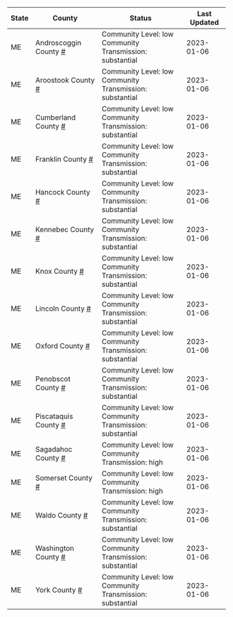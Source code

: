 State | County | Status | Last Updated
--- | --- | --- | --- 
ME | Androscoggin County <a href="#androscoggin_county">#</a> | <a name="androscoggin_county"></a>Community Level: low<br/>Community Transmission: substantial | 2023-01-06
ME | Aroostook County <a href="#aroostook_county">#</a> | <a name="aroostook_county"></a>Community Level: low<br/>Community Transmission: substantial | 2023-01-06
ME | Cumberland County <a href="#cumberland_county">#</a> | <a name="cumberland_county"></a>Community Level: low<br/>Community Transmission: substantial | 2023-01-06
ME | Franklin County <a href="#franklin_county">#</a> | <a name="franklin_county"></a>Community Level: low<br/>Community Transmission: substantial | 2023-01-06
ME | Hancock County <a href="#hancock_county">#</a> | <a name="hancock_county"></a>Community Level: low<br/>Community Transmission: substantial | 2023-01-06
ME | Kennebec County <a href="#kennebec_county">#</a> | <a name="kennebec_county"></a>Community Level: low<br/>Community Transmission: substantial | 2023-01-06
ME | Knox County <a href="#knox_county">#</a> | <a name="knox_county"></a>Community Level: low<br/>Community Transmission: substantial | 2023-01-06
ME | Lincoln County <a href="#lincoln_county">#</a> | <a name="lincoln_county"></a>Community Level: low<br/>Community Transmission: substantial | 2023-01-06
ME | Oxford County <a href="#oxford_county">#</a> | <a name="oxford_county"></a>Community Level: low<br/>Community Transmission: substantial | 2023-01-06
ME | Penobscot County <a href="#penobscot_county">#</a> | <a name="penobscot_county"></a>Community Level: low<br/>Community Transmission: substantial | 2023-01-06
ME | Piscataquis County <a href="#piscataquis_county">#</a> | <a name="piscataquis_county"></a>Community Level: low<br/>Community Transmission: substantial | 2023-01-06
ME | Sagadahoc County <a href="#sagadahoc_county">#</a> | <a name="sagadahoc_county"></a>Community Level: low<br/>Community Transmission: high | 2023-01-06
ME | Somerset County <a href="#somerset_county">#</a> | <a name="somerset_county"></a>Community Level: low<br/>Community Transmission: high | 2023-01-06
ME | Waldo County <a href="#waldo_county">#</a> | <a name="waldo_county"></a>Community Level: low<br/>Community Transmission: substantial | 2023-01-06
ME | Washington County <a href="#washington_county">#</a> | <a name="washington_county"></a>Community Level: low<br/>Community Transmission: substantial | 2023-01-06
ME | York County <a href="#york_county">#</a> | <a name="york_county"></a>Community Level: low<br/>Community Transmission: substantial | 2023-01-06
